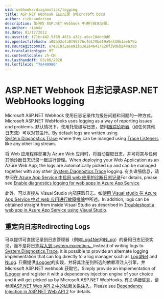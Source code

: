 ```yaml
---
uid: webhooks/diagnostics/logging
title: ASP.NET Webhook 日志记录 |Microsoft Docs
author: rick-anderson
description: 如何在 ASP.NET Webhook 中进行日志记录。
ms.author: riande
ms.date: 01/17/2012
ms.assetid: f71bc442-5f80-481b-a32c-a0ec18dee9d6
ms.openlocfilehash: a05b32c4a8f9577bcf6170bd19a9e440b1aeb75b
ms.sourcegitcommit: e7e91932a6e91a63e2e46417626f39d6b244a3ab
ms.translationtype: MT
ms.contentlocale: zh-CN
ms.lasthandoff: 03/06/2020
ms.locfileid: "78440906"
---
```

# <a name="aspnet-webhooks-logging"></a><span data-ttu-id="ee64b-103">ASP.NET Webhook 日志记录</span><span class="sxs-lookup"><span data-stu-id="ee64b-103">ASP.NET WebHooks logging</span></span>

<span data-ttu-id="ee64b-104">Microsoft ASP.NET Webhook 使用日志记录作为报告问题和问题的一种方式。</span><span class="sxs-lookup"><span data-stu-id="ee64b-104">Microsoft ASP.NET WebHooks uses logging as a way of reporting issues and problems.</span></span> <span data-ttu-id="ee64b-105">默认情况下，使用托管编写日志，使用[跟踪侦听器](https://msdn.microsoft.com/library/system.diagnostics.tracelistener.aspx)（如任何其他日志流）可以对其进行[。](https://msdn.microsoft.com/library/system.diagnostics.trace)</span><span class="sxs-lookup"><span data-stu-id="ee64b-105">By default logs are written using [System.Diagnostics.Trace](https://msdn.microsoft.com/library/system.diagnostics.trace) where they can be manged using [Trace Listeners](https://msdn.microsoft.com/library/system.diagnostics.tracelistener.aspx) like any other log stream.</span></span>

<span data-ttu-id="ee64b-106">将 Web 应用程序部署为 Azure Web 应用时，将自动提取日志，并可将其与任何其他[诊断](https://msdn.microsoft.com/library/system.diagnostics.trace)日志记录一起进行管理。</span><span class="sxs-lookup"><span data-stu-id="ee64b-106">When deploying your Web Application as an Azure Web App, the logs are automatically picked up and can be managed together with any other [System.Diagnostics.Trace](https://msdn.microsoft.com/library/system.diagnostics.trace) logging.</span></span> <span data-ttu-id="ee64b-107">有关详细信息，请参阅[在 Azure App Service 中启用 web 应用的诊断日志记录](https://azure.microsoft.com/documentation/articles/web-sites-enable-diagnostic-log/)</span><span class="sxs-lookup"><span data-stu-id="ee64b-107">For details, please see [Enable diagnostics logging for web apps in Azure App Service](https://azure.microsoft.com/documentation/articles/web-sites-enable-diagnostic-log/)</span></span>

<span data-ttu-id="ee64b-108">此外，可以直接从 Visual Studio 内部获取日志，如[使用 Visual studio 在 Azure App Service 中对 web 应用进行故障排除](https://azure.microsoft.com/documentation/articles/web-sites-dotnet-troubleshoot-visual-studio/#webserverlogs)中所述。</span><span class="sxs-lookup"><span data-stu-id="ee64b-108">In addition, logs can be obtained straight from inside Visual Studio as described in [Troubleshoot a web app in Azure App Service using Visual Studio](https://azure.microsoft.com/documentation/articles/web-sites-dotnet-troubleshoot-visual-studio/#webserverlogs).</span></span>

## <a name="redirecting-logs"></a><span data-ttu-id="ee64b-109">重定向日志</span><span class="sxs-lookup"><span data-stu-id="ee64b-109">Redirecting Logs</span></span>

<span data-ttu-id="ee64b-110">可以提供可直接记录到日志管理器（例如[Log4Net](http://logging.apache.org/log4net/)和[NLog](http://nlog-project.org/)）的备用日志记录实现，而不是将日志[写入到 system.exception。](https://msdn.microsoft.com/library/system.diagnostics.trace)</span><span class="sxs-lookup"><span data-stu-id="ee64b-110">Instead of writing logs to [System.Diagnostics.Trace](https://msdn.microsoft.com/library/system.diagnostics.trace), it is possible to provide an alternate logging implementation that can log directly to a log manager such as [Log4Net](http://logging.apache.org/log4net/) and [NLog](http://nlog-project.org/).</span></span> <span data-ttu-id="ee64b-111">只需提供[ILogger](https://github.com/aspnet/AspNetWebHooks/blob/master/src/Microsoft.AspNet.WebHooks.Common/Diagnostics/ILogger.cs)的实现，并将其注册到所选的依赖项注入引擎，并 Microsoft ASP.NET webhook 获取它。</span><span class="sxs-lookup"><span data-stu-id="ee64b-111">Simply provide an implementation of [ILogger](https://github.com/aspnet/AspNetWebHooks/blob/master/src/Microsoft.AspNet.WebHooks.Common/Diagnostics/ILogger.cs) and register it with a dependency injection engine of your choice and it will get picked up by Microsoft ASP.NET WebHooks.</span></span> <span data-ttu-id="ee64b-112">有关详细信息，请参阅[ASP.NET Web API 2 中的依赖关系注入](https://www.asp.net/web-api/overview/advanced/dependency-injection)。</span><span class="sxs-lookup"><span data-stu-id="ee64b-112">Please see [Dependency Injection in ASP.NET Web API 2](https://www.asp.net/web-api/overview/advanced/dependency-injection) for details.</span></span>
